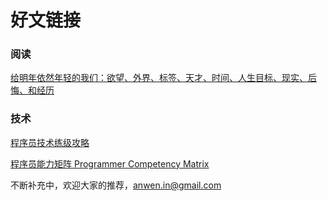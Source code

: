 好文链接
========


### 阅读
[给明年依然年轻的我们：欲望、外界、标签、天才、时间、人生目标、现实、后悔、和经历](http://blog.sina.com.cn/s/blog_6e8e05ac0100wu4h.html )

### 技术

[程序员技术练级攻略](http://coolshell.cn/articles/4990.html)

[程序员能力矩阵 Programmer Competency Matrix](http://static.icybear.net/%5BCN%5DProgrammer%20competency%20matrix.htm)

不断补充中，欢迎大家的推荐，anwen.in@gmail.com